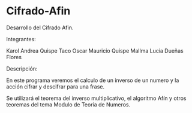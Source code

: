 # Cifrado-Afin
Desarrollo del Cifrado Afin.

Integrantes:

Karol Andrea Quispe Taco
Oscar Mauricio Quispe Mallma
Lucia Dueñas Flores

Descripción:

En este programa veremos el calculo de un inverso de un numero y la acción cifrar y descifrar para una frase.

Se utilizará el teorema del inverso multiplicativo, el algoritmo Afín y otros teoremas del tema Modulo de Teoría de Numeros.

